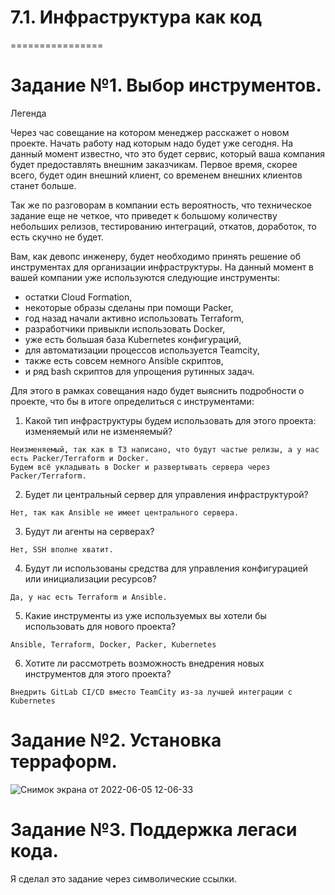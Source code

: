 # 7.1. Инфраструктура как код
================

# Задание №1. Выбор инструментов.

Легенда

Через час совещание на котором менеджер расскажет о новом проекте. Начать работу над которым надо будет уже сегодня. На данный момент известно, что это будет сервис, который ваша компания будет предоставлять внешним заказчикам. Первое время, скорее всего, будет один внешний клиент, со временем внешних клиентов станет больше.

Так же по разговорам в компании есть вероятность, что техническое задание еще не четкое, что приведет к большому количеству небольших релизов, тестированию интеграций, откатов, доработок, то есть скучно не будет.

Вам, как девопс инженеру, будет необходимо принять решение об инструментах для организации инфраструктуры. На данный момент в вашей компании уже используются следующие инструменты:

- остатки Сloud Formation,
- некоторые образы сделаны при помощи Packer,
- год назад начали активно использовать Terraform,
- разработчики привыкли использовать Docker,
- уже есть большая база Kubernetes конфигураций,
- для автоматизации процессов используется Teamcity,
- также есть совсем немного Ansible скриптов,
- и ряд bash скриптов для упрощения рутинных задач.

Для этого в рамках совещания надо будет выяснить подробности о проекте, что бы в итоге определиться с инструментами:

1.    Какой тип инфраструктуры будем использовать для этого проекта: изменяемый или не изменяемый?
```
Неизменяемый, так как в ТЗ написано, что будут частые релизы, а у нас есть Packer/Terraform и Docker.    
Будем всё укладывать в Docker и развертывать сервера через Packer/Terraform.
```
2.    Будет ли центральный сервер для управления инфраструктурой?
```
Нет, так как Ansible не имеет центрального сервера.
```
3.    Будут ли агенты на серверах?
```
Нет, SSH вполне хватит. 
```
4.    Будут ли использованы средства для управления конфигурацией или инициализации ресурсов?
```
Да, у нас есть Terraform и Ansible.
```
5. Какие инструменты из уже используемых вы хотели бы использовать для нового проекта?
```
Ansible, Terraform, Docker, Packer, Kubernetes
```
6. Хотите ли рассмотреть возможность внедрения новых инструментов для этого проекта?
```
Внедрить GitLab CI/CD вместо TeamCity из-за лучшей интеграции с Kubernetes
```

# Задание №2. Установка терраформ.

![Снимок экрана от 2022-06-05 12-06-33](https://user-images.githubusercontent.com/93032289/172043490-bcea4c8d-9c3c-42cc-80ae-65ed8081e45d.png)

# Задание №3. Поддержка легаси кода.

Я сделал это задание через символические ссылки.

